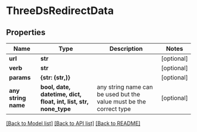 # ThreeDsRedirectData


## Properties
Name | Type | Description | Notes
------------ | ------------- | ------------- | -------------
**url** | **str** |  | [optional] 
**verb** | **str** |  | [optional] 
**params** | **{str: (str,)}** |  | [optional] 
**any string name** | **bool, date, datetime, dict, float, int, list, str, none_type** | any string name can be used but the value must be the correct type | [optional]

[[Back to Model list]](../README.md#documentation-for-models) [[Back to API list]](../README.md#documentation-for-api-endpoints) [[Back to README]](../README.md)



